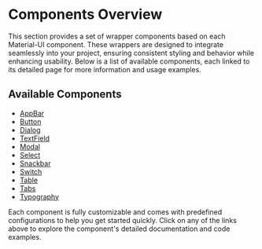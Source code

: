 # Components Overview

This section provides a set of wrapper components based on each Material-UI component. These wrappers are designed to integrate seamlessly into your project, ensuring consistent styling and behavior while enhancing usability. Below is a list of available components, each linked to its detailed page for more information and usage examples.

## Available Components

- [AppBar](./appbar)
- [Button](./button)
- [Dialog](./dialog)
- [TextField](./textfield)
- [Modal](./modal)
- [Select](./select)
- [Snackbar](./snackbar)
- [Switch](./switch)
- [Table](./table)
- [Tabs](./tabs)
- [Typography](./typography)

Each component is fully customizable and comes with predefined configurations to help you get started quickly. Click on any of the links above to explore the component's detailed documentation and code examples.
